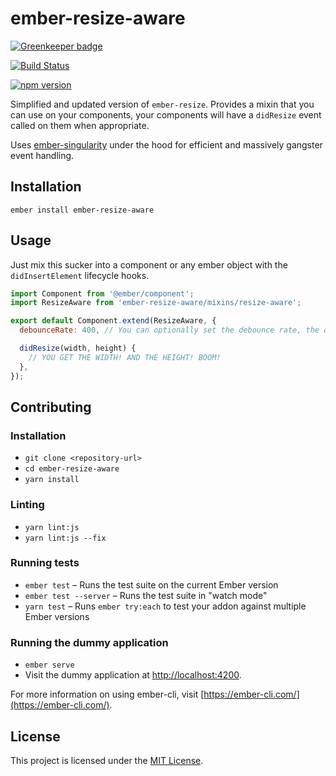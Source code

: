 ember-resize-aware
==============================================================================

[![Greenkeeper badge](https://badges.greenkeeper.io/Duder-onomy/ember-resize-aware.svg)](https://greenkeeper.io/)

[![Build Status](https://travis-ci.org/Duder-onomy/ember-resize-aware.svg?branch=master)](https://travis-ci.org/Duder-onomy/ember-resize-aware)

[![npm version](https://badge.fury.io/js/ember-resize-aware.svg)](https://badge.fury.io/js/ember-resize-aware)

Simplified and updated version of `ember-resize`.
Provides a mixin that you can use on your components, your components will have a `didResize` event called on them when appropriate.

Uses [ember-singularity](https://github.com/trentmwillis/ember-singularity) under the hood for efficient and massively gangster event handling. 

Installation
------------------------------------------------------------------------------

```
ember install ember-resize-aware
```


Usage
------------------------------------------------------------------------------

Just mix this sucker into a component or any ember object with the `didInsertElement` lifecycle hooks.

```javascript
import Component from '@ember/component';
import ResizeAware from 'ember-resize-aware/mixins/resize-aware';

export default Component.extend(ResizeAware, {
  debounceRate: 400, // You can optionally set the debounce rate, the default is 200, 0 during testing.

  didResize(width, height) {
    // YOU GET THE WIDTH! AND THE HEIGHT! BOOM!
  },
});
```


Contributing
------------------------------------------------------------------------------

### Installation

* `git clone <repository-url>`
* `cd ember-resize-aware`
* `yarn install`

### Linting

* `yarn lint:js`
* `yarn lint:js --fix`

### Running tests

* `ember test` – Runs the test suite on the current Ember version
* `ember test --server` – Runs the test suite in "watch mode"
* `yarn test` – Runs `ember try:each` to test your addon against multiple Ember versions

### Running the dummy application

* `ember serve`
* Visit the dummy application at [http://localhost:4200](http://localhost:4200).

For more information on using ember-cli, visit [https://ember-cli.com/](https://ember-cli.com/).

License
------------------------------------------------------------------------------

This project is licensed under the [MIT License](LICENSE.md).
